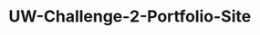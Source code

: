# UW-Challenge-2-Portfolio-Site
<!-- This site is developed as an ongoing effort to document web develop projects completed by Zane Sharif. Currently, three hypothetical projects are displayed. They are "the Doomsday Clock", "Valheim Server Management", and "Renewable Energy Modeling." These images function as hyperlinks, but since the projects are hypothetical, they do not lead to an actual result.

Contact information in the nav bar is functional. 




Deployed site can be found at https://varthara.github.io/UW-Challenge-2-Portfolio-Site/

GitHub Repo can be found at https://github.com/Varthara/UW-Challenge-2-Portfolio-Site -->

